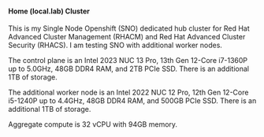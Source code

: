 #### Home (local.lab) Cluster

This is my Single Node Openshift (SNO) dedicated hub cluster for Red Hat Advanced Cluster Management (RHACM) and Red Hat Advanced Cluster Security (RHACS). I am testing SNO with additional worker nodes. 

The control plane is an Intel 2023 NUC 13 Pro, 13th Gen 12-Core i7-1360P up to 5.0GHz, 48GB DDR4 RAM, and 2TB PCIe SSD. There is an additional 1TB of storage.

The additional worker node is an Intel 2022 NUC 12 Pro, 12th Gen 12-Core i5-1240P up to 4.4GHz, 48GB DDR4 RAM, and 500GB PCIe SSD. There is an additional 1TB of storage.

Aggregate compute is 32 vCPU with 94GB memory.